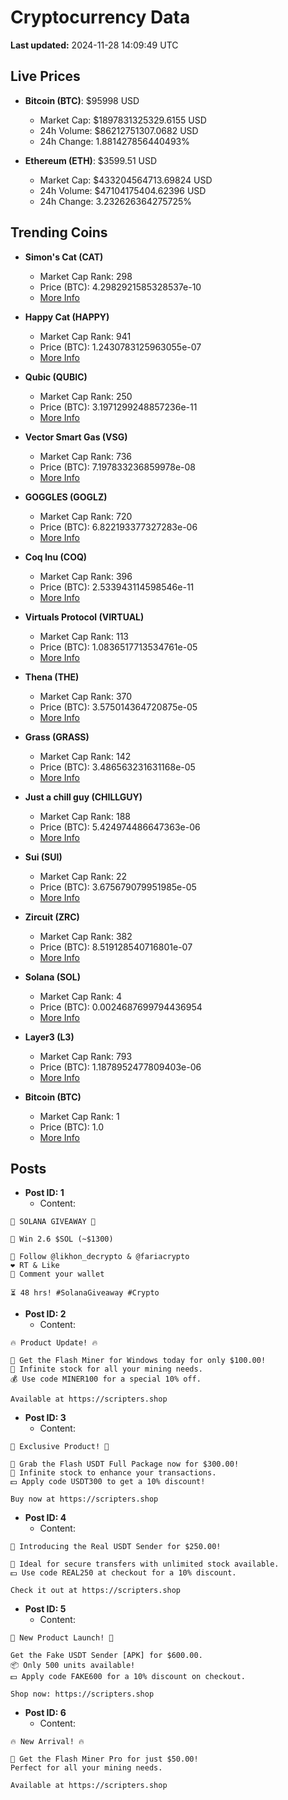 # Cryptocurrency Data

**Last updated:** 2024-11-28 14:09:49 UTC

## Live Prices
- **Bitcoin (BTC)**: $95998 USD
  - Market Cap: $1897831325329.6155 USD
  - 24h Volume: $86212751307.0682 USD
  - 24h Change: 1.881427856440493%

- **Ethereum (ETH)**: $3599.51 USD
  - Market Cap: $433204564713.69824 USD
  - 24h Volume: $47104175404.62396 USD
  - 24h Change: 3.232626364275725%

## Trending Coins
- **Simon's Cat (CAT)**
  - Market Cap Rank: 298
  - Price (BTC): 4.2982921585328537e-10
  - [More Info](https://www.coingecko.com/en/coins/simons-cat)

- **Happy Cat (HAPPY)**
  - Market Cap Rank: 941
  - Price (BTC): 1.2430783125963055e-07
  - [More Info](https://www.coingecko.com/en/coins/happycat)

- **Qubic (QUBIC)**
  - Market Cap Rank: 250
  - Price (BTC): 3.1971299248857236e-11
  - [More Info](https://www.coingecko.com/en/coins/qubic)

- **Vector Smart Gas (VSG)**
  - Market Cap Rank: 736
  - Price (BTC): 7.197833236859978e-08
  - [More Info](https://www.coingecko.com/en/coins/vector-smart-gas)

- **GOGGLES (GOGLZ)**
  - Market Cap Rank: 720
  - Price (BTC): 6.822193377327283e-06
  - [More Info](https://www.coingecko.com/en/coins/goggles)

- **Coq Inu (COQ)**
  - Market Cap Rank: 396
  - Price (BTC): 2.533943114598546e-11
  - [More Info](https://www.coingecko.com/en/coins/coq-inu)

- **Virtuals Protocol (VIRTUAL)**
  - Market Cap Rank: 113
  - Price (BTC): 1.0836517713534761e-05
  - [More Info](https://www.coingecko.com/en/coins/virtual-protocol)

- **Thena (THE)**
  - Market Cap Rank: 370
  - Price (BTC): 3.575014364720875e-05
  - [More Info](https://www.coingecko.com/en/coins/thena)

- **Grass (GRASS)**
  - Market Cap Rank: 142
  - Price (BTC): 3.486563231631168e-05
  - [More Info](https://www.coingecko.com/en/coins/grass)

- **Just a chill guy (CHILLGUY)**
  - Market Cap Rank: 188
  - Price (BTC): 5.424974486647363e-06
  - [More Info](https://www.coingecko.com/en/coins/just-a-chill-guy)

- **Sui (SUI)**
  - Market Cap Rank: 22
  - Price (BTC): 3.675679079951985e-05
  - [More Info](https://www.coingecko.com/en/coins/sui)

- **Zircuit (ZRC)**
  - Market Cap Rank: 382
  - Price (BTC): 8.519128540716801e-07
  - [More Info](https://www.coingecko.com/en/coins/zircuit)

- **Solana (SOL)**
  - Market Cap Rank: 4
  - Price (BTC): 0.0024687699794436954
  - [More Info](https://www.coingecko.com/en/coins/solana)

- **Layer3 (L3)**
  - Market Cap Rank: 793
  - Price (BTC): 1.1878952477809403e-06
  - [More Info](https://www.coingecko.com/en/coins/layer3)

- **Bitcoin (BTC)**
  - Market Cap Rank: 1
  - Price (BTC): 1.0
  - [More Info](https://www.coingecko.com/en/coins/bitcoin)

## Posts
- **Post ID: 1**
  - Content:
```
🚀 SOLANA GIVEAWAY 🚀

🎁 Win 2.6 $SOL (~$1300)

🤝 Follow @likhon_decrypto & @fariacrypto
❤️ RT & Like
💬 Comment your wallet

⏳ 48 hrs! #SolanaGiveaway #Crypto
```

- **Post ID: 2**
  - Content:
```
🔥 Product Update! 🔥

🚀 Get the Flash Miner for Windows today for only $100.00!
🔋 Infinite stock for all your mining needs.
💰 Use code MINER100 for a special 10% off.

Available at https://scripters.shop
```

- **Post ID: 3**
  - Content:
```
🎁 Exclusive Product! 🎁

💸 Grab the Flash USDT Full Package now for $300.00!
🎉 Infinite stock to enhance your transactions.
💵 Apply code USDT300 to get a 10% discount!

Buy now at https://scripters.shop
```

- **Post ID: 4**
  - Content:
```
💎 Introducing the Real USDT Sender for $250.00!

💼 Ideal for secure transfers with unlimited stock available.
💵 Use code REAL250 at checkout for a 10% discount.

Check it out at https://scripters.shop
```

- **Post ID: 5**
  - Content:
```
🚀 New Product Launch! 🚀

Get the Fake USDT Sender [APK] for $600.00.
📦 Only 500 units available!
💵 Apply code FAKE600 for a 10% discount on checkout.

Shop now: https://scripters.shop
```

- **Post ID: 6**
  - Content:
```
🔥 New Arrival! 🔥

💸 Get the Flash Miner Pro for just $50.00!
Perfect for all your mining needs.

Available at https://scripters.shop
```

